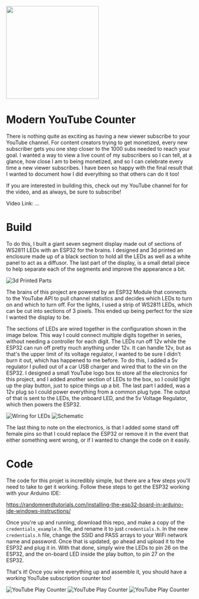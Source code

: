 <img src="https://github.com/csteamengine/YoutubeCounter/blob/master/Images/IMG_3743.png" width="250">

# Modern YouTube Counter
There is nothing quite as exciting as having a new viewer subscribe to your YouTube channel. For content creators trying to get
monetized, every new subscriber gets you one step closer to the 1000 subs needed to reach your goal. I wanted a way to view a live
count of my subscribers so I can tell, at a glance, how close I am to being monetized, and so I can celebrate every time a new viewer 
subscribes. I have been so happy with the final result that I wanted to document how I did everything so that others can do it too!

If you are interested in building this, check out my YouTube channel for for the video, and as always, be sure to subscribe!

Video Link: ...

# Build
To do this, I built a giant seven segment display made out of sections of WS2811 LEDs with an ESP32 for the brains.
I designed and 3d printed an enclosure made up of a black section to hold all the LEDs as well as a white panel to act 
as a diffusor. The last part of the display, is a small detail piece to help separate each of the segments and improve the
appearance a bit.

![3d Printed Parts](https://github.com/csteamengine/YoutubeCounter/blob/master/Images/IMG_9061.png)

The brains of this project are powered by an ESP32 Module that connects to the YouTube API to pull channel statistics and decides which LEDs to turn on and which to turn off. For the lights, I used a strip of WS2811 LEDs, which can be cut into sections of 3 pixels. This ended up being perfect for the size I wanted the display to be. 

The sections of LEDs are wired together in the configuration shown in the image below. This way I could connect multiple digits together in series, without needing a controller for each digit. The LEDs run off 12v while the ESP32 can run off pretty much anything under 12v. It can handle 12v, but as that's the upper limit of its voltage regulator, I wanted to be sure I didn't burn it out, which has happened to me before. To do this, I added a 5v regulator I pulled out of a car USB charger and wired that to the vin on the ESP32. I designed a small YouTube logo box to store all the electronics for this project, and I added another section of LEDs to the box, so I could light up the play button, just to spice things up a bit. The last part I added, was a 12v plug so I could power everything from a common plug type. The output of that is sent to the LEDs, the onboard LED, and the 5v Voltage Regulator, which then powers the ESP32. 

![Wiring for LEDs](https://github.com/csteamengine/YoutubeCounter/blob/master/Images/Parts.png)
![Schematic](https://github.com/csteamengine/YouTubeCounter/blob/master/Images/Schematic_YouTubeCounter_Sheet_1_20200311172836.png)

The last thing to note on the electronics, is that I added some stand off female pins so that I could replace the ESP32 or remove
it in the event that either something went wrong, or if I wanted to change the code on it easily. 

# Code
The code for this projet is incredibly simple, but there are a few steps you'll need to take to get it working. Follow these steps to get the ESP32 working with your Arduino IDE:

https://randomnerdtutorials.com/installing-the-esp32-board-in-arduino-ide-windows-instructions/

Once you're up and running, download this repo, and make a copy of the `credentials_example.h` file, and rename it to just
`credentials.h`. In the new `credentials.h` file, change the SSID and PASS arrays to your WiFi network name and password.
Once that is updated, go ahead and upload it to the ESP32 and plug it in. With that done, simply wire the LEDs to pin 26 on the ESP32, and the on-board LED inside the play button, to pin 27 on the ESP32. 

That's it! Once you wire everything up and assemble it, you should have a working YouTube subscription counter too!

![YouTube Play Counter](https://github.com/csteamengine/YoutubeCounter/blob/master/Images/IMG_3743.png)
![YouTube Play Counter](https://github.com/csteamengine/YoutubeCounter/blob/master/Images/IMG_5599.png)
![YouTube Play Counter](https://github.com/csteamengine/YoutubeCounter/blob/master/Images/IMG_8685.png)



